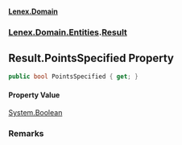 #### [Lenex.Domain](index.md 'index')
### [Lenex.Domain.Entities](Lenex.Domain.Entities.md 'Lenex.Domain.Entities').[Result](Lenex.Domain.Entities.Result.md 'Lenex.Domain.Entities.Result')

## Result.PointsSpecified Property

```csharp
public bool PointsSpecified { get; }
```

#### Property Value
[System.Boolean](https://docs.microsoft.com/en-us/dotnet/api/System.Boolean 'System.Boolean')

### Remarks